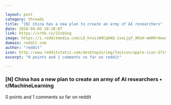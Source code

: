 ```yaml
---

layout: post
category: threads
title: "[N] China has a new plan to create an army of AI researchers"
date: 2018-04-05 18:28:07
link: https://vrhk.co/2IvbSoq
image: https://i.redditmedia.com/L6_hrwiiW9CqHAQ-iseLjgf_ARzH-mmRHr6ewevV2SI.jpg?w=320&s=07adca2ba0be9297e6986a38a5d08d6e
domain: reddit.com
author: "reddit"
icon: http://www.redditstatic.com/desktop2x/img/favicon/apple-icon-57x57.png
excerpt: "0 points and 1 comments so far on reddit"

---
```


### [N] China has a new plan to create an army of AI researchers • r/MachineLearning

0 points and 1 comments so far on reddit